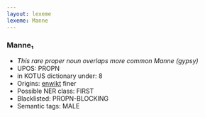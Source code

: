 ```yaml
---
layout: lexeme
lexeme: Manne
---
```


###  Manne₁

* _This rare proper noun overlaps more common *Manne* (gypsy)_
* UPOS:  PROPN
* in KOTUS dictionary under:  8
* Origins: [enwikt](https://en.wiktionary.org/wiki/Manne) finer 
* Possible NER class:  FIRST
* Blacklisted:  PROPN-BLOCKING
* Semantic tags:  MALE

